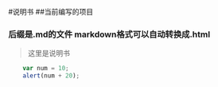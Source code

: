 #说明书
##当前编写的项目
### 后缀是.md的文件  markdown格式可以自动转换成.html
> 这里是说明书
```javascript
	var num = 10;
	alert(num + 20);

```